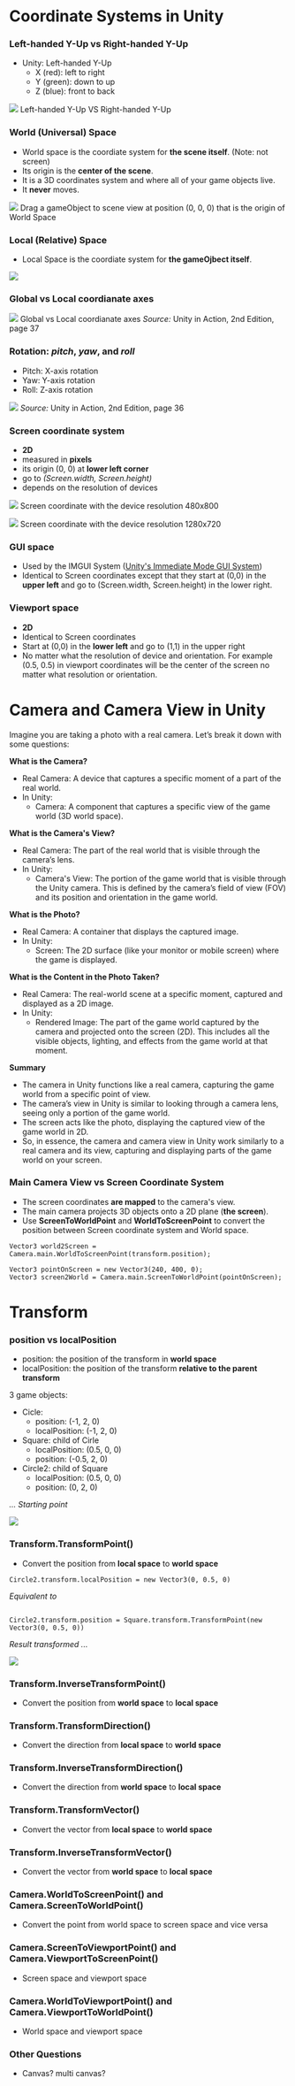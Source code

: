 # Coordinate Systems in Unity

### Left-handed Y-Up vs Right-handed Y-Up
- Unity: Left-handed Y-Up
    - X (red): left to right
    - Y (green): down to up
    - Z (blue): front to back

![](../imgs/dot-net/unity-axis-left-vs-right-handed.webp)
Left-handed Y-Up VS Right-handed Y-Up

### World (Universal) Space

- World space is the coordiate system for **the scene itself**. (Note: not screen)
- Its origin is the **center of the scene**.
- It is a 3D coordinates system and where all of your game objects live.
- It **never** moves.

![](../imgs/dot-net/world-cs.png)
Drag a gameObject to scene view at position (0, 0, 0) that is the origin of World Space

### Local (Relative) Space

- Local Space is the coordiate system for **the gameOjbect itself**.

![](../imgs/dot-net/local-cs.png)

### Global vs Local coordianate axes

![](../imgs/dot-net/world-vs-local.png)
Global vs Local coordianate axes
*Source:* Unity in Action, 2nd Edition, page 37

### Rotation: *pitch*, *yaw*, and *roll*
- Pitch: X-axis rotation
- Yaw: Y-axis rotation
- Roll: Z-axis rotation

![](../imgs/dot-net/pitch-yaw-roll.png)
*Source:* Unity in Action, 2nd Edition, page 36


### Screen coordinate system
- **2D**
- measured in **pixels**
- its origin (0, 0) at **lower left corner**
- go to *(Screen.width, Screen.height)*
- depends on the resolution of devices

![](../imgs/dot-net/screen-coordiante1.png)
Screen coordinate with the device resolution 480x800

![](../imgs/dot-net/screen-coordiante2.png)
Screen coordinate with the device resolution 1280x720

### GUI space
- Used by the IMGUI System ([Unity's Immediate Mode GUI System](https://docs.unity3d.com/Manual/gui-Basics.html))
- Identical to Screen coordinates except that they start at (0,0) in the **upper left** and go to (Screen.width, Screen.height) in the lower right.

### Viewport space
- **2D**
- Identical to Screen coordinates
- Start at (0,0) in the **lower left** and go to (1,1) in the upper right 
- No matter what the resolution of device and orientation. For example (0.5, 0.5) in viewport coordinates will be the center of the screen no matter what resolution or orientation.

# Camera and Camera View in Unity
Imagine you are taking a photo with a real camera. Let’s break it down with some questions:

**What is the Camera?**
- Real Camera: A device that captures a specific moment of a part of the real world.
- In Unity:
    - Camera: A component that captures a specific view of the game world (3D world space).

**What is the Camera's View?**
- Real Camera: The part of the real world that is visible through the camera’s lens.
- In Unity:
    - Camera's View: The portion of the game world that is visible through the Unity camera. This is defined by the camera’s field of view (FOV) and its position and orientation in the game world.

**What is the Photo?**
- Real Camera: A container that displays the captured image.
- In Unity:
    - Screen: The 2D surface (like your monitor or mobile screen) where the game is displayed.
    
**What is the Content in the Photo Taken?**
- Real Camera: The real-world scene at a specific moment, captured and displayed as a 2D image.
- In Unity:
    - Rendered Image: The part of the game world captured by the camera and projected onto the screen (2D). This includes all the visible objects, lighting, and effects from the game world at that moment.

**Summary**
- The camera in Unity functions like a real camera, capturing the game world from a specific point of view.
- The camera’s view in Unity is similar to looking through a camera lens, seeing only a portion of the game world.
- The screen acts like the photo, displaying the captured view of the game world in 2D.
- So, in essence, the camera and camera view in Unity work similarly to a real camera and its view, capturing and displaying parts of the game world on your screen.

### Main Camera View vs Screen Coordinate System

- The screen coordinates **are mapped** to the camera's view.
- The main camera projects 3D objects onto a 2D plane (**the screen**).
- Use **ScreenToWorldPoint** and **WorldToScreenPoint** to convert the position between Screen coordinate system and World space.

```
Vector3 world2Screen = Camera.main.WorldToScreenPoint(transform.position);

Vector3 pointOnScreen = new Vector3(240, 400, 0);
Vector3 screen2World = Camera.main.ScreenToWorldPoint(pointOnScreen);
```



# Transform

### position vs localPosition

- position: the position of the transform in **world space**
- localPosition: the position of the transform **relative to the parent transform**

3 game objects: 
- Cicle: 
    - position: (-1, 2, 0)
    - localPosition: (-1, 2, 0)
- Square: child of Cirle
    - localPosition: (0.5, 0, 0)
    - position: (-0.5, 2, 0)
- Circle2: child of Square
    - localPosition: (0.5, 0, 0)
    - position: (0, 2, 0)

*... Starting point*

![](../imgs/dot-net/position-vs-localposition.png)

### Transform.TransformPoint()

- Convert the position from **local space** to **world space**

```
Circle2.transform.localPosition = new Vector3(0, 0.5, 0)
 ```

*Equivalent to*

```

Circle2.transform.position = Square.transform.TransformPoint(new Vector3(0, 0.5, 0))

```

*Result transformed ...*

![](../imgs/dot-net/position-vs-localposition-2.png)

### Transform.InverseTransformPoint()

- Convert the position from **world space** to **local space**

### Transform.TransformDirection()

- Convert the direction from **local space** to **world space**

### Transform.InverseTransformDirection()

- Convert the direction from **world space** to **local space**

### Transform.TransformVector()

- Convert the vector  from **local space** to **world space**

### Transform.InverseTransformVector()

- Convert the vector from **world space** to **local space**

### Camera.WorldToScreenPoint() and Camera.ScreenToWorldPoint()

- Convert the point from world space to screen space and vice versa

### Camera.ScreenToViewportPoint() and Camera.ViewportToScreenPoint()

- Screen space and viewport space

### Camera.WorldToViewportPoint() and Camera.ViewportToWorldPoint()

- World space and viewport space

### Other Questions
- Canvas? multi canvas?
